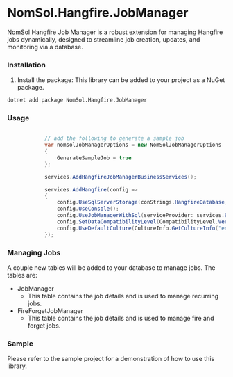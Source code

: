 # NomSol.Hangfire.JobManager
NomSol Hangfire Job Manager is a robust extension for managing Hangfire jobs dynamically, designed to streamline job creation, updates, and monitoring via a database.

### Installation
1. Install the package: This library can be added to your project as a NuGet package.

```bash
dotnet add package NomSol.Hangfire.JobManager
```

### Usage

```csharp

            // add the following to generate a sample job
            var nomsolJobManagerOptions = new NomSolJobManagerOptions
            {
                GenerateSampleJob = true
            };

            services.AddHangfireJobManagerBusinessServices();

            services.AddHangfire(config =>
            {
                config.UseSqlServerStorage(conStrings.HangfireDatabase, storageOptions);
                config.UseConsole();
                config.UseJobManagerWithSql(serviceProvider: services.BuildServiceProvider(), services, sqlOptions: storageOptions, nomSolJobManagerOptions: nomsolJobManagerOptions);
                config.SetDataCompatibilityLevel(CompatibilityLevel.Version_180);
                config.UseDefaultCulture(CultureInfo.GetCultureInfo("en-US"));
            });
```

### Managing Jobs
A couple new tables will be added to your database to manage jobs. The tables are: 
 - JobManager
    - This table contains the job details and is used to manage recurring jobs.
 - FireForgetJobManager
    - This table contains the job details and is used to manage fire and forget jobs.

### Sample
Please refer to the sample project for a demonstration of how to use this library.